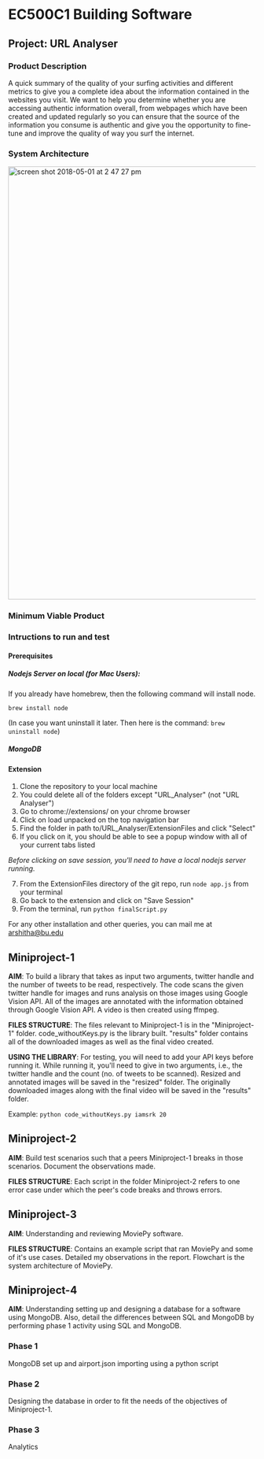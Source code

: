 # EC500C1 Building Software

## Project: URL Analyser

### Product Description

A quick summary of the quality of your surfing activities and different metrics to give you a complete idea about the information contained in the websites you visit. We want to help you determine whether you are accessing authentic information overall, from webpages which have been created and updated regularly so you can ensure that the source of the information you consume is authentic and give you the opportunity to fine-tune and improve the quality of way you surf the internet.

### System Architecture

<img width="880" alt="screen shot 2018-05-01 at 2 47 27 pm" src="https://user-images.githubusercontent.com/10297203/39487909-a549289a-4d4e-11e8-90ba-0905f66fa456.png">

### Minimum Viable Product

### Intructions to run and test 

#### Prerequisites
##### Nodejs Server on local (for Mac Users):

If you already have homebrew, then the following command will install node. 

```brew install node```

(In case you want uninstall it later. Then here is the command: ```brew uninstall node```)

##### MongoDB 

#### Extension 
1. Clone the repository to your local machine
2. You could delete all of the folders except "URL_Analyser" (not "URL Analyser")
3. Go to chrome://extensions/ on your chrome browser
4. Click on load unpacked on the top navigation bar
5. Find the folder in path to/URL_Analyser/ExtensionFiles and click "Select"
6. If you click on it, you should be able to see a popup window with all of your current tabs listed

*Before clicking on save session, you'll need to have a local nodejs server running.*

7. From the ExtensionFiles directory of the git repo, run ```node app.js``` from your terminal
8. Go back to the extension and click on "Save Session"
9. From the terminal, run ```python finalScript.py```

For any other installation and other queries, you can mail me at arshitha@bu.edu

## Miniproject-1

**AIM**: To build a library that takes as input two arguments, twitter handle and the number of tweets to be read, respectively. The code scans the given twitter handle for images and runs analysis on those images using Google Vision API. All of the images are annotated with the information obtained through Google Vision API. A video is then created using ffmpeg.

**FILES STRUCTURE**: The files relevant to Miniproject-1 is in the "Miniproject-1" folder. code_withoutKeys.py is the library built. "results" folder contains all of the downloaded images as well as the final video created. 

**USING THE LIBRARY**: For testing, you will need to add your API keys before running it. While running it, you'll need to give in two arguments, i.e., the twitter handle and the count (no. of tweets to be scanned). Resized and annotated images will be saved in the "resized" folder. The originally downloaded images along with the final video will be saved in the "results" folder.

Example: ```python code_withoutKeys.py iamsrk 20```

## Miniproject-2
**AIM**: Build test scenarios such that a peers Miniproject-1 breaks in those scenarios. Document the observations made. 

**FILES STRUCTURE**: Each script in the folder Miniproject-2 refers to one error case under which the peer's code breaks and throws errors. 

## Miniproject-3

**AIM**: Understanding and reviewing MoviePy software.

**FILES STRUCTURE**: Contains an example script that ran MoviePy and some of it's use cases. Detailed my observations in the report. Flowchart is the system architecture of MoviePy. 

## Miniproject-4
**AIM**: Understanding setting up and designing a database for a software using MongoDB. Also, detail the differences between SQL and MongoDB by performing phase 1 activity using SQL and MongoDB.  

### Phase 1
MongoDB set up and airport.json importing using a python script

### Phase 2
Designing the database in order to fit the needs of the objectives of Miniproject-1. 

### Phase 3
Analytics 
